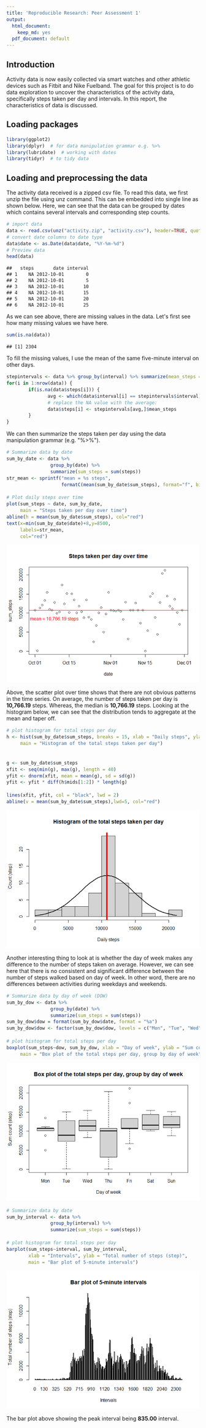 ```yaml
---
title: 'Reproducible Research: Peer Assessment 1'
output:
  html_document:
    keep_md: yes
  pdf_document: default
---
```


## Introduction
Activity data is now easily collected via smart watches and other athletic devices such as Fitbit and Nike Fuelband.
The goal for this project is to do data exploration to uncover the characteristics of the activity data, specifically steps taken per day and intervals. In this report, the characteristics of data is discussed.


## Loading packages

```r
library(ggplot2)
library(dplyr)  # for data manipulation grammar e.g. %>%
library(lubridate)  # working with dates
library(tidyr)  # to tidy data
```


## Loading and preprocessing the data
The activity data received is a zipped csv file. To read this data, we first unzip the file using unz command. 
This can be embedded into single line as shown below. Here, we can see that the data can be grouped by dates which contains several intervals and corresponding step counts. 

```r
# import data 
data <- read.csv(unz("activity.zip", "activity.csv"), header=TRUE, quote="\"", sep=",")
# convert date columns to date type
data$date <- as.Date(data$date, "%Y-%m-%d")
# Preview data
head(data)
```

```
##   steps       date interval
## 1    NA 2012-10-01        0
## 2    NA 2012-10-01        5
## 3    NA 2012-10-01       10
## 4    NA 2012-10-01       15
## 5    NA 2012-10-01       20
## 6    NA 2012-10-01       25
```

As we can see above, there are missing values in the data. Let's first see how many missing values we have here.


```r
sum(is.na(data))
```

```
## [1] 2304
```

To fill the missing values, I use the mean of the same five-minute interval on other days.


```r
stepintervals <- data %>% group_by(interval) %>% summarize(mean_steps = mean(steps, na.rm = TRUE))
for(i in 1:nrow(data)) {
        if(is.na(data$steps[i])) {
               avg <- which(data$interval[i] == stepintervals$interval)
               # replace the NA value with the average:
               data$steps[i] <- stepintervals[avg,]$mean_steps 
        }
}
```

We can then summarize the steps taken per day using the data manipulation grammar (e.g. "%>%"). 


```r
# Summarize data by date
sum_by_date <- data %>% 
                group_by(date) %>% 
                summarize(sum_steps = sum(steps))
str_mean <- sprintf("mean = %s steps", 
                    formatC(mean(sum_by_date$sum_steps), format="f", big.mark=",", digits=2))

# Plot daily steps over time
plot(sum_steps ~ date, sum_by_date, 
     main = "Steps taken per day over time")
abline(h = mean(sum_by_date$sum_steps), col="red")
text(x=min(sum_by_date$date)+8,y=8500,
     labels=str_mean, 
     col="red")
```

![](PA1_template_files/figure-html/unnamed-chunk-5-1.png)<!-- -->

Above, the scatter plot over time shows that there are not obvious patterns in the time series. On average, the number of steps taken per day is **10,766.19** steps.
Whereas, the median is **10,766.19** steps. 
Looking at the histogram below, we can see that the distribution tends to aggregate at the mean and taper off. 


```r
# plot histogram for total steps per day
h <- hist(sum_by_date$sum_steps, breaks = 15, xlab = "Daily steps", ylab = "Count (step)", 
     main = "Histogram of the total steps taken per day")


g <- sum_by_date$sum_steps
xfit <- seq(min(g), max(g), length = 40) 
yfit <- dnorm(xfit, mean = mean(g), sd = sd(g)) 
yfit <- yfit * diff(h$mids[1:2]) * length(g) 

lines(xfit, yfit, col = "black", lwd = 2)
abline(v = mean(sum_by_date$sum_steps),lwd=5, col="red")
```

![](PA1_template_files/figure-html/unnamed-chunk-6-1.png)<!-- -->

Another interesting thing to look at is whether the day of week makes any difference to the number of steps taken on average. 
However, we can see here that there is no consistent and significant difference between the number of steps walked based on day of week.
In other word, there are no differences between activities during weekdays and weekends.


```r
# Summarize data by day of week (DOW)
sum_by_dow <- data %>% 
                group_by(date) %>% 
                summarize(sum_steps = sum(steps))
sum_by_dow$dow = format(sum_by_dow$date, format = "%a")
sum_by_dow$dow <- factor(sum_by_dow$dow, levels = c("Mon", "Tue", "Wed", "Thu", "Fri", "Sat", "Sun"))

# plot histogram for total steps per day
boxplot(sum_steps~dow, sum_by_dow, xlab = "Day of week", ylab = "Sum count (step)", 
     main = "Box plot of the total steps per day, group by day of week")
```

![](PA1_template_files/figure-html/unnamed-chunk-7-1.png)<!-- -->



```r
# Summarize data by date
sum_by_interval <- data %>% 
                group_by(interval) %>% 
                summarize(sum_steps = sum(steps))

# plot histogram for total steps per day
barplot(sum_steps~interval, sum_by_interval, 
        xlab = "Intervals", ylab = "Total number of steps (step)", 
        main = "Bar plot of 5-minute intervals")
```

![](PA1_template_files/figure-html/unnamed-chunk-8-1.png)<!-- -->

The bar plot above showing the peak interval being **835.00** interval.


